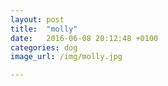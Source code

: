 ```yaml
---
layout: post
title:  "molly"
date:   2016-06-08 20:12:48 +0100
categories: dog
image_url: /img/molly.jpg

---
```

